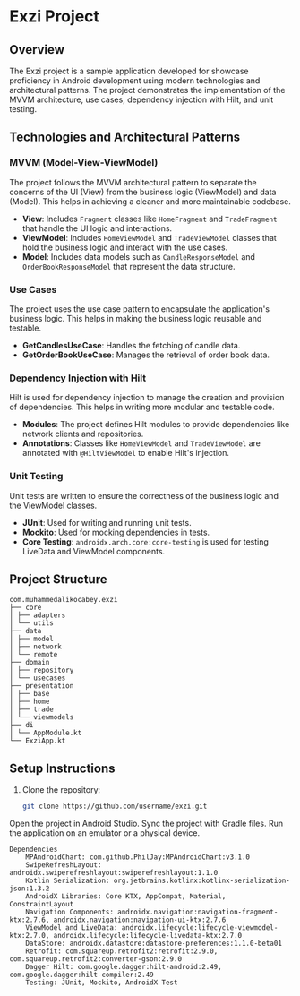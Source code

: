 # Exzi Project

## Overview
The Exzi project is a sample application developed for showcase proficiency in Android development using modern technologies and architectural patterns. The project demonstrates the implementation of the MVVM architecture, use cases, dependency injection with Hilt, and unit testing.

## Technologies and Architectural Patterns

### MVVM (Model-View-ViewModel)
The project follows the MVVM architectural pattern to separate the concerns of the UI (View) from the business logic (ViewModel) and data (Model). This helps in achieving a cleaner and more maintainable codebase.

- **View**: Includes `Fragment` classes like `HomeFragment` and `TradeFragment` that handle the UI logic and interactions.
- **ViewModel**: Includes `HomeViewModel` and `TradeViewModel` classes that hold the business logic and interact with the use cases.
- **Model**: Includes data models such as `CandleResponseModel` and `OrderBookResponseModel` that represent the data structure.

### Use Cases
The project uses the use case pattern to encapsulate the application's business logic. This helps in making the business logic reusable and testable.

- **GetCandlesUseCase**: Handles the fetching of candle data.
- **GetOrderBookUseCase**: Manages the retrieval of order book data.

### Dependency Injection with Hilt
Hilt is used for dependency injection to manage the creation and provision of dependencies. This helps in writing more modular and testable code.

- **Modules**: The project defines Hilt modules to provide dependencies like network clients and repositories.
- **Annotations**: Classes like `HomeViewModel` and `TradeViewModel` are annotated with `@HiltViewModel` to enable Hilt's injection.

### Unit Testing
Unit tests are written to ensure the correctness of the business logic and the ViewModel classes.

- **JUnit**: Used for writing and running unit tests.
- **Mockito**: Used for mocking dependencies in tests.
- **Core Testing**: `androidx.arch.core:core-testing` is used for testing LiveData and ViewModel components.

## Project Structure
```
com.muhammedalikocabey.exzi
├── core
│ ├── adapters
│ └── utils
├── data
│ ├── model
│ ├── network
│ └── remote
├── domain
│ ├── repository
│ └── usecases
├── presentation
│ ├── base
│ ├── home
│ ├── trade
│ └── viewmodels
├── di
│ └── AppModule.kt
└── ExziApp.kt
``` 

## Setup Instructions

1. Clone the repository:
   ```bash
   git clone https://github.com/username/exzi.git
Open the project in Android Studio.
Sync the project with Gradle files.
Run the application on an emulator or a physical device.


``` 
Dependencies
    MPAndroidChart: com.github.PhilJay:MPAndroidChart:v3.1.0
    SwipeRefreshLayout: androidx.swiperefreshlayout:swiperefreshlayout:1.1.0
    Kotlin Serialization: org.jetbrains.kotlinx:kotlinx-serialization-json:1.3.2
    AndroidX Libraries: Core KTX, AppCompat, Material, ConstraintLayout
    Navigation Components: androidx.navigation:navigation-fragment-ktx:2.7.6, androidx.navigation:navigation-ui-ktx:2.7.6
    ViewModel and LiveData: androidx.lifecycle:lifecycle-viewmodel-ktx:2.7.0, androidx.lifecycle:lifecycle-livedata-ktx:2.7.0
    DataStore: androidx.datastore:datastore-preferences:1.1.0-beta01
    Retrofit: com.squareup.retrofit2:retrofit:2.9.0, com.squareup.retrofit2:converter-gson:2.9.0
    Dagger Hilt: com.google.dagger:hilt-android:2.49, com.google.dagger:hilt-compiler:2.49
    Testing: JUnit, Mockito, AndroidX Test
``` 
